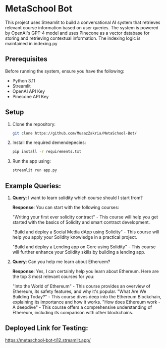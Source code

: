# MetaSchool Bot

This project uses Streamlit to build a conversational AI system that retrieves relevant course information based on user queries. The system is powered by OpenAI's GPT-4 model and uses Pinecone as a vector database for storing and retrieving contextual information.
The indexing logic is maintained in indexing.py

## Prerequisites

Before running the system, ensure you have the following:
- Python 3.11
- Streamlit
- OpenAI API Key
- Pinecone API Key

## Setup

1. Clone the repository:
   ```bash
   git clone https://github.com/MuaazZakria/MetaSchool-Bot/
2. Install the required demendepecies:
   ```bash
   pip install -r requirements.txt
4. Run the app using:
   ```bash
   streamlit run app.py

## Example Queries:

1. **Query**: I want to learn solidity which course should I start from?
   
   **Response**: You can start with the following courses:

   "Writing your first ever solidity contract" - This course will help you get started with the basics of Solidity and smart contract development.

   "Build and deploy a Social Media dApp using Solidity" - This course will help you apply your Solidity knowledge in a practical project.

   "Build and deploy a Lending app on Core using Solidity" - This course will further enhance your Solidity skills by building a lending app.

3. **Query**: Can you help me learn about Etheruem?
   
   **Response**: Yes, I can certainly help you learn about Ethereum. Here are the top 3 most relevant courses for you:

   "Into the World of Ethereum" - This course provides an overview of Ethereum, its safety features, and why it's popular.
   "What Are We Building Today?" - This course dives deep into the Ethereum Blockchain, explaining its importance and how it works.
   "How does Ethereum work - A deepdive" - This course offers a comprehensive understanding of Ethereum, including its comparison with other blockchains.

## Deployed Link for Testing:
 https://metaschool-bot-ti12.streamlit.app/
